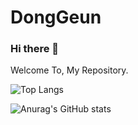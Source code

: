 <h1>DongGeun</h1>

### Hi there 👋

Welcome To, My Repository.


![Top Langs](https://github-readme-stats.vercel.app/api/top-langs/?username=DongGeun2&hide=python&layout=compact)

![Anurag's GitHub stats](https://github-readme-stats.vercel.app/api?username=DongGeun2&count_private=true&include_all_commits=false&show_icons=true&theme=react&hide_border=true&hide_title=true) 
